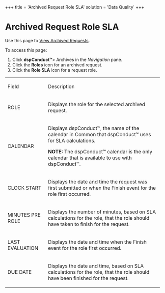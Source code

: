+++
title = 'Archived Request Role SLA'
solution = 'Data Quality'
+++

# Archived Request Role SLA

<div class="use">

Use this page to [View Archived
Requests](../Use_Cases/View_Archived_Requests_DGE.htm).

</div>

To access this page:

1.  Click <span style="font-weight: bold;">dspConduct™</span>\> Archives
    in the *Navigation* pane.
2.  Click the **Roles** icon for an archived request.
3.  Click the **Role SLA** icon for a request role.

<table>
<tbody>
<tr class="odd">
<td><p>Field</p></td>
<td><p>Description</p></td>
</tr>
<tr class="even">
<td><p>ROLE</p></td>
<td><p>Displays the role for the selected archived request.</p></td>
</tr>
<tr class="odd">
<td><p>CALENDAR</p></td>
<td><p>Displays dspConduct™, the name of the calendar in Common that dspConduct™ uses for SLA calculations.</p>
<p><strong>NOTE:</strong> The dspConduct™ calendar is the only calendar that is available to use with dspConduct™.</p></td>
</tr>
<tr class="even">
<td><p>CLOCK START</p></td>
<td><p>Displays the date and time the request was first submitted or when the Finish event for the role first occurred.</p></td>
</tr>
<tr class="odd">
<td><p>MINUTES PRE ROLE</p></td>
<td><p>Displays the number of minutes, based on SLA calculations for the role, that the role should have taken to finish for the request.</p></td>
</tr>
<tr class="even">
<td><p>LAST EVALUATION</p></td>
<td><p>Displays the date and time when the Finish event for the role first occurred.</p></td>
</tr>
<tr class="odd">
<td><p>DUE DATE</p></td>
<td><p>Displays the date and time, based on SLA calculations for the role, that the role should have been finished for the request.</p></td>
</tr>
</tbody>
</table>

